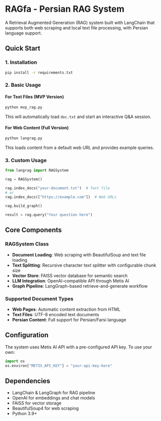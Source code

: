 # RAGfa - Persian RAG System

A Retrieval Augmented Generation (RAG) system built with LangChain that supports both web scraping and local text file processing, with Persian language support.


## Quick Start

### 1. Installation

```bash
pip install -r requirements.txt
```

### 2. Basic Usage

#### For Text Files (MVP Version)
```bash
python mvp_rag.py
```
This will automatically load `doc.txt` and start an interactive Q&A session.

#### For Web Content (Full Version)
```bash
python langrag.py
```
This loads content from a default web URL and provides example queries.

### 3. Custom Usage

```python
from langrag import RAGSystem

rag = RAGSystem()

rag.index_docs("your-document.txt")  # Text file
# or
rag.index_docs(["https://example.com"])  # Web URLs

rag.build_graph()

result = rag.query("Your question here")
```


## Core Components

### RAGSystem Class
- **Document Loading**: Web scraping with BeautifulSoup and text file loading
- **Text Splitting**: Recursive character text splitter with configurable chunk size
- **Vector Store**: FAISS vector database for semantic search
- **LLM Integration**: OpenAI-compatible API through Metis AI
- **Graph Pipeline**: LangGraph-based retrieve-and-generate workflow

### Supported Document Types
- **Web Pages**: Automatic content extraction from HTML
- **Text Files**: UTF-8 encoded text documents
- **Persian Content**: Full support for Persian/Farsi language

## Configuration

The system uses Metis AI API with a pre-configured API key. To use your own:

```python
import os
os.environ["METIS_API_KEY"] = "your-api-key-here"
```

## Dependencies

- LangChain & LangGraph for RAG pipeline
- OpenAI for embeddings and chat models
- FAISS for vector storage
- BeautifulSoup4 for web scraping
- Python 3.9+


